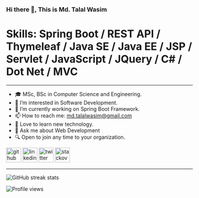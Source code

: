 
<!--- user name [@mdtalalwasim]
mdtalalwasim/mdtalalwasim is a ✨ special ✨ repository because its `README.md` (this file) appears on your GitHub profile.
You can click the Preview link to take a look at your changes.
--->



### Hi there 👋, This is Md. Talal Wasim


# Skills: Spring Boot / REST API / Thymeleaf / Java SE / Java EE / JSP / Servlet / JavaScript / JQuery / C# / Dot Net / MVC

<hr>

- 🎓 MSc, BSc in Computer Science and Engineering.
- 👀 I’m interested in Software Development.
- 🌱 I’m currently working on Spring Boot Framework.
- 📫 How to reach me: md.talalwasim@gmail.com
- 💞️ Love to learn new technology.
- 💬 Ask me about Web Development 
- 🔍 Open to join any time to your organization.
<!-- - 👉 LinkedIn Profile: https://bd.linkedin.com/in/mdtalalwasim -->

  

[<img src='https://cdn.jsdelivr.net/npm/simple-icons@3.0.1/icons/github.svg' alt='github' height='40'>](https://github.com/mdtalalwasim)  [<img src='https://cdn.jsdelivr.net/npm/simple-icons@3.0.1/icons/linkedin.svg' alt='linkedin' height='40'>](https://www.linkedin.com/in/mdtalalwasim/)  [<img src='https://cdn.jsdelivr.net/npm/simple-icons@3.0.1/icons/twitter.svg' alt='twitter' height='40'>](https://twitter.com/mdtalalwasim)  [<img src='https://cdn.jsdelivr.net/npm/simple-icons@3.0.1/icons/stackoverflow.svg' alt='stackoverflow' height='40'>](https://stackoverflow.com/users/16860521/md-talal-wasim)  

<hr>


<!--[![trophy](https://github-profile-trophy.vercel.app/?username=mdtalalwasim)](https://github.com/ryo-ma/github-profile-trophy)-->



<!--![GitHub metrics](https://metrics.lecoq.io/mdtalalwasim)-->

![GitHub streak stats](https://streak-stats.demolab.com/?user=mdtalalwasim)  


![Profile views](https://gpvc.arturio.dev/mdtalalwasim)
